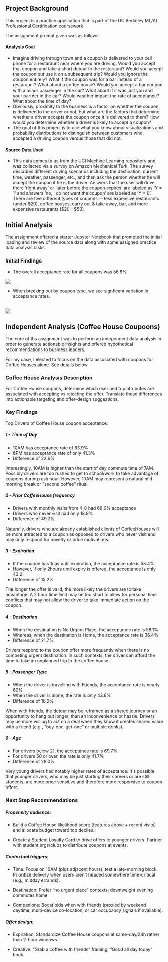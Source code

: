 
## Project Background

This project is a practice application that is part of the UC Berkeley ML/AI Professional Certification coursework.

The assignment prompt given was as follows:

#### Analysis Goal

* Imagine driving through town and a coupon is delivered to your cell phone for a restaraunt near where you are driving. Would you accept that coupon and take a short detour to the restaraunt? Would you accept the coupon but use it on a subsequent trip? Would you ignore the coupon entirely? What if the coupon was for a bar instead of a restaraunt? What about a coffee house? Would you accept a bar coupon with a minor passenger in the car? What about if it was just you and your partner in the car? Would weather impact the rate of acceptance? What about the time of day?
* Obviously, proximity to the business is a factor on whether the coupon is delivered to the driver or not, but what are the factors that determine whether a driver accepts the coupon once it is delivered to them? How would you determine whether a driver is likely to accept a coupon?
* The goal of this project is to use what you know about visualizations and probability distributions to distinguish between customers who accepted a driving coupon versus those that did not.

#### Source Data Used

* This data comes to us from the UCI Machine Learning repository and was collected via a survey on Amazon Mechanical Turk. The survey describes different driving scenarios including the destination, current time, weather, passenger, etc., and then ask the person whether he will accept the coupon if he is the driver. Answers that the user will drive there ‘right away’ or ‘later before the coupon expires’ are labeled as ‘Y = 1’ and answers ‘no, I do not want the coupon’ are labeled as ‘Y = 0’. There are five different types of coupons -- less expensive restaurants (under $20), coffee houses, carry out & take away, bar, and more expensive restaurants ($20 - $50).

## Initial Analysis

The assignment offered a starter Jupyter Notebook that prompted the initial loading and review of the source data along with some assigned practice data analysis tasks.

### Initial Findings 

* The overall acceptance rate for all coupons was 56.8%
  
<img src="/images/pie_allcoupons.png">

* When breaking out by coupon type, we see signficant variation in acceptance rates.
  
<br>
<img src="/images/bar_allcoupons.png">


## Independent Analysis (Coffee House Coupoons)

The core of ths assignment was to perform an independent data analysis in order to generate actionable insights and offered hypothetical recommendations to business leaders.

For my case, I elected to focus on the data associated with coupons for Coffee Houses alone.  See details below.

### Coffee House Analysis Description

For Coffee House coupons, determine which user and trip attributes are associated with accepting vs rejecting the offer.  Translate those differences into actionable targeting and offer-design suggestions.

### Key Findings 

Top Drivers of Coffee House coupon acceptance:

##### 1 - Time of Day

* 10AM has acceptance rate of 63.9%
* 6PM has acceptance rate of only 41.3%
* Difference of 22.6%

Interestingly, 10AM is higher than the start of day commute time of 7AM. Possibly drivers are too rushed to get to school/work to take advantage of coupons during rush hour. However, 10AM may represent a natural mid-morning break or "second coffee" ritual.  

##### 2 - Prior CoffeeHouse frequency

* Drivers with monthly visits from 4-8 had 68.6% acceptance
* Drivers who never visit had only 18.9%
* Difference of 49.7%

Naturally, drivers who are already established clients of CoffeeHouses will be more attracted to a coupon as opposed to drivers who never visit and may only respond for novelty or price motivations.

##### 3 - Expiration

* If the coupon has 1day until expiration, the acceptance rate is 58.4%
* However, if only 2hours until expiry is offered, the acceptance is only 43.2
* Difference of 15.2%

The longer the offer is valid, the more likely the drivers are to take advantage.  A 2 hour time limit may be too short to allow for personal time conflicts that may not allow the driver to take immediate action on the coupon. 

##### 4 - Destination

* When the destination is No Urgent Place, the acceptance rate is 58.1%
* Whereas, when the destination is Home, the acceptance rate is 36.4%
* Difference of 21.7%

Drivers respond to the coupon offer more frequently when there is no competing urgent destination.  In such contexts, the driver can afford the time to take an unplanned trip to the coffee house.

##### 5 - Passenger Type

* When the driver is travelling with Friends, the acceptance rate is nearly 60%
* When the driver is alone, the rate is only 43.8%
* Difference of 16.2%

When with friends, the detour may be reframed as a shared journey or an opportunity to hang out longer, than an inconvenience or hassle.  Drivers may be more willing to act on a deal when they know it creates shared value with a friend (e.g., “buy-one-get-one” or multiple drinks).

##### 6 - Age

* For drivers below 21, the acceptance rate is 69.7%
* For drivers 50 or over, the rate is only 41.7%
* Difference of 28.0%

Very young drivers had notably higher rates of acceptance.  It's possible that younger drivers, who may be just starting their careers or are still students, are more price sensitive and therefore more responsive to coupon offers.

### Next Step Recommendations

##### Propensity audience: 

* Build a Coffee House likelihood score (features above + recent visits) and allocate budget toward top deciles.

* Create a Student Loyalty Card to drive offers to younger drivers. Partner with student orgs/clubs to distribute coupons at events.

##### Contextual triggers:

* Time: Focus on 10AM (plus adjacent hours), test a late-morning block. Prioritize delivery when users aren’t headed somewhere time-critical (e.g., midday errands).

* Destination: Prefer “no urgent place” contexts; downweight evening commutes home. 

* Companions: Boost bids when with friends (proxied by weekend daytime, multi-device co-location, or car occupancy signals if available).

##### Offer design:

* Expiration: Standardize Coffee House coupons at same-day/24h rather than 2-hour windows.

* Creative: “Grab a coffee with friends” framing; “Good all day today” hook.
